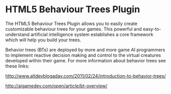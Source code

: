 HTML5 Behaviour Trees Plugin
=============================

The HTML5 Behaviour Trees Plugin allows you to easily create customizable behaviour trees for your games. This powerful and easy-to-understand artificial intelligence system establishes a core framework which will help you build your trees.

Behavior trees (BTs) are deployed by more and more game AI programmers to implement reactive decision making and control to the virtual creatures developed within their game. For more information about behavior trees see these links:

http://www.altdevblogaday.com/2011/02/24/introduction-to-behavior-trees/

http://aigamedev.com/open/article/bt-overview/

